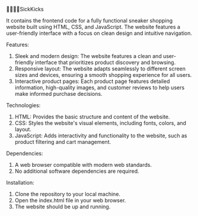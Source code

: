 👟👠👞👡SickKicks

It contains the frontend code for a fully functional sneaker shopping website built using HTML, CSS, and JavaScript. The website features a user-friendly interface with a focus on clean design and intuitive navigation.

Features:
  1. Sleek and modern design: The website features a clean and user-friendly interface that prioritizes product discovery and browsing.
  2. Responsive layout: The website adapts seamlessly to different screen sizes and devices, ensuring a smooth shopping experience for all users.
  3. Interactive product pages: Each product page features detailed information, high-quality images, and customer reviews to help users make informed purchase decisions.

Technologies:
  1. HTML: Provides the basic structure and content of the website.
  2. CSS: Styles the website's visual elements, including fonts, colors, and layout.
  3. JavaScript: Adds interactivity and functionality to the website, such as product filtering and cart management.

Dependencies:
  1. A web browser compatible with modern web standards.
  2. No additional software dependencies are required.

Installation:
  1. Clone the repository to your local machine.
  2. Open the index.html file in your web browser.
  3. The website should be up and running.


